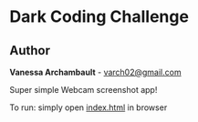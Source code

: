 # Dark Coding Challenge

## Author

**Vanessa Archambault** - <varch02@gmail.com>

Super simple Webcam screenshot app!

To run: simply open [index.html](index.html) in browser
